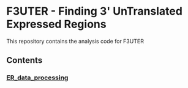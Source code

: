 # F3UTER - Finding 3' UnTranslated Expressed Regions

This repository contains the analysis code for F3UTER

## Contents

### [**ER_data_processing**](ER_data_processing)
